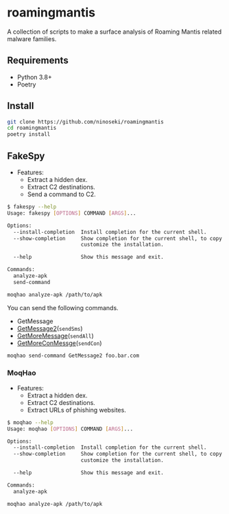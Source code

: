 # roamingmantis

A collection of scripts to make a surface analysis of Roaming Mantis related malware families.

## Requirements

- Python 3.8+
- Poetry

## Install

```bash
git clone https://github.com/ninoseki/roamingmantis
cd roamingmantis
poetry install
```

## FakeSpy

- Features:
  - Extract a hidden dex.
  - Extract C2 destinations.
  - Send a command to C2.

```bash
$ fakespy --help
Usage: fakespy [OPTIONS] COMMAND [ARGS]...

Options:
  --install-completion  Install completion for the current shell.
  --show-completion     Show completion for the current shell, to copy it or
                        customize the installation.

  --help                Show this message and exit.

Commands:
  analyze-apk
  send-command
```

```bash
moqhao analyze-apk /path/to/apk
```

You can send the following commands.

- GetMessage
- [GetMessage2](https://github.com/ninoseki/fakespy/wiki#getmessage2)(`sendSms`)
- [GetMoreMessage](https://github.com/ninoseki/fakespy/wiki#getmoremessage)(`sendAll`)
- [GetMoreConMessge](https://github.com/ninoseki/fakespy/wiki#getmoreconmessage)(`sendCon`)


```bash
moqhao send-command GetMessage2 foo.bar.com
```


### MoqHao

- Features:
  - Extract a hidden dex.
  - Extract C2 destinations.
  - Extract URLs of phishing websites.

```bash
$ moqhao --help
Usage: moqhao [OPTIONS] COMMAND [ARGS]...

Options:
  --install-completion  Install completion for the current shell.
  --show-completion     Show completion for the current shell, to copy it or
                        customize the installation.

  --help                Show this message and exit.

Commands:
  analyze-apk
```

```bash
moqhao analyze-apk /path/to/apk
```
